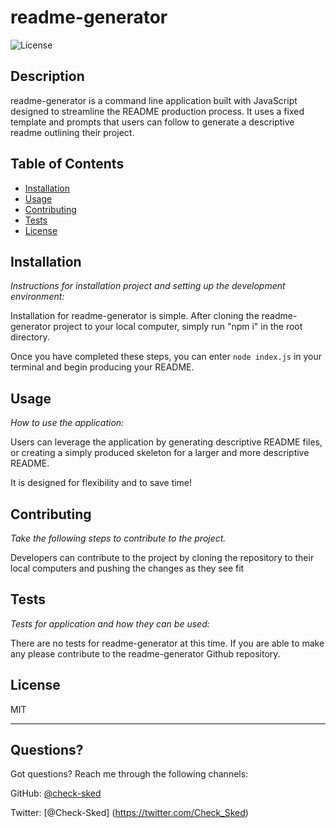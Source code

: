 # readme-generator

![License](https://img.shields.io/badge/license-MIT-blue.svg)

## Description

readme-generator is a command line application built with JavaScript designed to streamline the README production process. It uses a fixed template and prompts that users can follow to generate a descriptive readme outlining their project.

## Table of Contents

- [Installation](#installation)
- [Usage](#usage)
- [Contributing](#contributing)
- [Tests](#tests)
- [License](#license)

## Installation

_Instructions for installation project and setting up the development environment:_

Installation for readme-generator is simple. After cloning the readme-generator project to your local computer, simply run "npm i" in the root directory.

Once you have completed these steps, you can enter `node index.js` in your terminal and begin producing your README.

## Usage

_How to use the application:_

Users can leverage the application by generating descriptive README files, or creating a simply produced skeleton for a larger and more descriptive README.

It is designed for flexibility and to save time!

## Contributing

_Take the following steps to contribute to the project._

Developers can contribute to the project by cloning the repository to their local computers and pushing the changes as they see fit

## Tests

_Tests for application and how they can be used:_

There are no tests for readme-generator at this time. If you are able to make any please contribute to the readme-generator Github repository.

## License

MIT

---

## Questions?

Got questions? Reach me through the following channels:

GitHub: [@check-sked](https://api.github.com/users/check-sked)

Twitter: [@Check-Sked] (https://twitter.com/Check_Sked)
